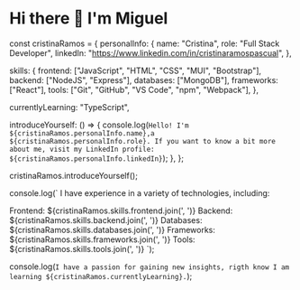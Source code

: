 # Hi there 👋 I'm Miguel

<!--
**donxito/donxito** is a ✨ _special_ ✨ repository because its `README.md` (this file) appears on your GitHub profile.

Here are some ideas to get you started:

- 🔭 I’m currently working on ...
- 🌱 I’m currently learning ...
- 👯 I’m looking to collaborate on ...
- 🤔 I’m looking for help with ...
- 💬 Ask me about ...
- 📫 How to reach me: ...
- 😄 Pronouns: ...
- ⚡ Fun fact: ...
-->

const cristinaRamos = {
  personalInfo: {
    name: "Cristina",
    role: "Full Stack Developer",
    linkedIn: "https://www.linkedin.com/in/cristinaramospascual",
  },
  
  skills: {
    frontend: ["JavaScript", "HTML", "CSS", "MUI", "Bootstrap"],
    backend: ["NodeJS", "Express"],
    databases: ["MongoDB"],
    frameworks: ["React"],
    tools: ["Git", "GitHub", "VS Code", "npm", "Webpack"],
  },
  
  currentlyLearning: "TypeScript",
  
  introduceYourself: () => {
    console.log(`
      Hello! I'm ${cristinaRamos.personalInfo.name},a ${cristinaRamos.personalInfo.role}.
      If you want to know a bit more about me, visit my LinkedIn profile: ${cristinaRamos.personalInfo.linkedIn}
    `);
  },
};

cristinaRamos.introduceYourself();

console.log(`
  I have experience in a variety of technologies, including:

  Frontend: ${cristinaRamos.skills.frontend.join(', ')}
  Backend: ${cristinaRamos.skills.backend.join(', ')}
  Databases: ${cristinaRamos.skills.databases.join(', ')}
  Frameworks: ${cristinaRamos.skills.frameworks.join(', ')}
  Tools: ${cristinaRamos.skills.tools.join(', ')}
`);

console.log(`
  I have a passion for gaining new insights, rigth know I am learning ${cristinaRamos.currentlyLearning}.
`);
